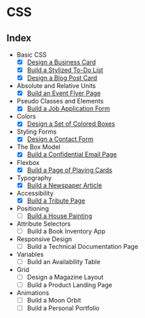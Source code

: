 # CSS

## Index

- Basic CSS
  - [x] [Design a Business Card](./01-business-card/index.html)
  - [x] [Build a Stylized To-Do List](./02-todo-list/index.html)
  - [x] [Design a Blog Post Card](./03-blog-post-card/index.html)
- Absolute and Relative Units
  - [x] [Build an Event Flyer Page](./04-event-flyer-page/index.html)
- Pseudo Classes and Elements
  - [x] [Build a Job Application Form](./05-job-application-form/index.html)
- Colors
  - [x] [Design a Set of Colored Boxes](./06-set-of-colored-boxes/index.html)
- Styling Forms
  - [x] [Design a Contact Form](./07-contact-form/index.html)
- The Box Model
  - [x] [Build a Confidential Email Page](./08-confidential-email-page/index.html)
- Flexbox
  - [x] [Build a Page of Playing Cards](./09-page-of-playing-card/index.html)
- Typography
  - [x] [Build a Newspaper Article](./10-newspaper-article/index.html)
- Accessibility
  - [x] [Build a Tribute Page](./11-tribute-page/index.html)
- Positioning
  - [ ] [Build a House Painting](./12-house-painting/index.html)
- Attribute Selectors
  - [ ] Build a Book Inventory App
- Responsive Design
  - [ ] Build a Technical Documentation Page
- Variables
  - [ ] Build an Availability Table
- Grid
  - [ ] Design a Magazine Layout
  - [ ] Build a Product Landing Page
- Animations
  - [ ] Build a Moon Orbit
  - [ ] Build a Personal Portfolio
